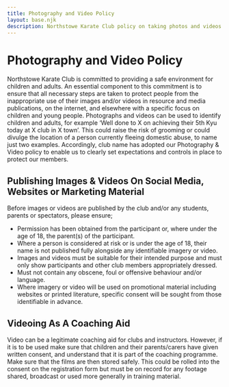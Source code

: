 ```yaml
---
title: Photography and Video Policy
layout: base.njk
description: Northstowe Karate Club policy on taking photos and videos of students
---
```

# Photography and Video Policy

Northstowe Karate Club is committed to providing a safe environment for children and adults. An essential component to this commitment is to ensure that all necessary steps are taken to protect people from the inappropriate use of their images and/or videos in resource and media publications, on the internet, and elsewhere with a specific focus on children and young people.
Photographs and videos can be used to identify children and adults, for example ‘Well done to X on achieving their 5th Kyu today at X club in X town’. This could raise the risk of grooming or could divulge the location of a person currently fleeing domestic abuse, to name just two examples.
Accordingly, club name has adopted our Photography & Video policy to enable us to clearly set expectations and controls in place to protect our members.

## Publishing Images & Videos On Social Media, Websites or Marketing Material
Before images or videos are published by the club and/or any students, parents or spectators, please ensure;
*	Permission has been obtained from the participant or, where under the age of 18, the parent(s) of the participant.
*	Where a person is considered at risk or is under the age of 18, their name is not published fully alongside any identifiable imagery or video.
*	Images and videos must be suitable for their intended purpose and must only show participants and other club members appropriately dressed.
*	Must not contain any obscene, foul or offensive behaviour and/or language.
*	Where imagery or video will be used on promotional material including websites or printed literature, specific consent will be sought from those identifiable in advance.

## Videoing As A Coaching Aid

Video can be a legitimate coaching aid for clubs and instructors. However, if it is to be used make sure that children and their parents/carers have given written consent, and understand that it is part of the coaching programme. Make sure that the films are then stored safely. This could be rolled into the consent on the registration form but must be on record for any footage shared, broadcast or used more generally in training material.

